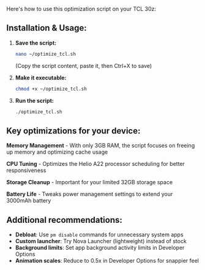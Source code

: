 Here's how to use this optimization script on your TCL 30z:

## Installation & Usage:

1. **Save the script:**
   ```bash
   nano ~/optimize_tcl.sh
   ```
   (Copy the script content, paste it, then Ctrl+X to save)

2. **Make it executable:**
   ```bash
   chmod +x ~/optimize_tcl.sh
   ```

3. **Run the script:**
   ```bash
   ./optimize_tcl.sh
   ```

## Key optimizations for your device:

**Memory Management** - With only 3GB RAM, the script focuses on freeing up memory and optimizing cache usage

**CPU Tuning** - Optimizes the Helio A22 processor scheduling for better responsiveness

**Storage Cleanup** - Important for your limited 32GB storage space

**Battery Life** - Tweaks power management settings to extend your 3000mAh battery

## Additional recommendations:

- **Debloat**: Use `pm disable` commands for unnecessary system apps
- **Custom launcher**: Try Nova Launcher (lightweight) instead of stock
- **Background limits**: Set app background activity limits in Developer Options
- **Animation scales**: Reduce to 0.5x in Developer Options for snappier feel
